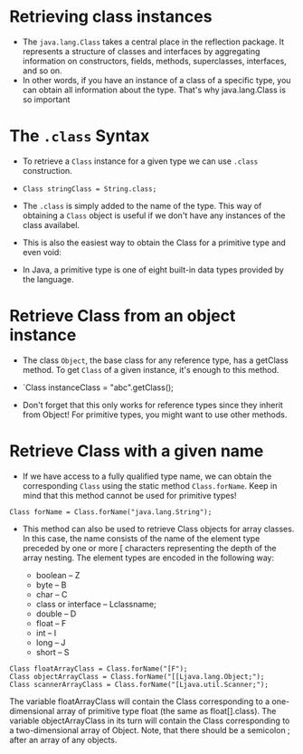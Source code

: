 # Retrieving class instances
- The `java.lang.Class` takes a central place in the reflection package. It represents a structure of classes and interfaces by aggregating information on constructors, fields, methods, superclasses, interfaces, and so on.
- In other words, if you have an instance of a class of a specific type, you can obtain all information about the type. That's why java.lang.Class is so important

# The `.class` Syntax
- To retrieve a `Class` instance for a given type we can use `.class` construction.
- `Class stringClass = String.class;`
- The `.class` is simply added to the name of the type. This way of obtaining a  `Class` object is useful if we don't have any instances of the class availabel.

- This is also the easiest way to obtain the Class for a primitive type and even void:

- In Java, a primitive type is one of eight built-in data types provided by the language.

  
# Retrieve Class from an object instance
- The class `Object`, the base class for any reference type, has a getClass method. To get `Class` of a given instance, it's enough to this method.

- `Class instanceClass = "abc".getClass();
- Don't forget that this only works for reference types since they inherit from Object! For primitive types, you might want to use other methods.

# Retrieve Class with a given name
- If we have access to a fully qualified type name, we can obtain the corresponding `Class` using the static method `Class.forName`. Keep in mind that this method cannot be used for primitive types!

`Class forName = Class.forName("java.lang.String");`

- This method can also be used to retrieve Class objects for array classes. In this case, the name consists of the name of the element type preceded by one or more [ characters representing the depth of the array nesting. The element types are encoded in the following way:

  - boolean – Z
  - byte – B
  - char – C
  - class or interface – Lclassname;
  - double – D
  - float – F
  - int – I
  - long – J
  - short – S

```
Class floatArrayClass = Class.forName("[F");
Class objectArrayClass = Class.forName("[[Ljava.lang.Object;");
Class scannerArrayClass = Class.forName("[Ljava.util.Scanner;");
```

The variable floatArrayClass will contain the Class corresponding to a one-dimensional array of primitive type float (the same as float[].class). The variable objectArrayClass in its turn will contain the Class corresponding to a two-dimensional array of Object. Note, that there should be a semicolon ; after an array of any objects.

